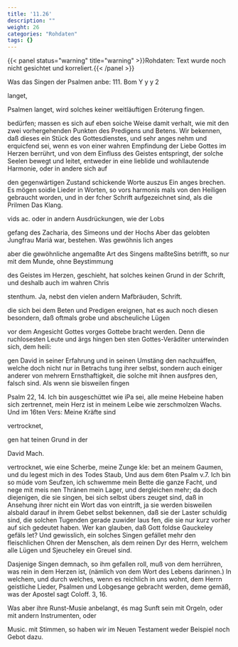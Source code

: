 ```yaml
---
title: '11.26'
description: ""
weight: 26
categories: "Rohdaten"
tags: {}
---
```


{{< panel status="warning" title="warning" >}}Rohdaten: Text wurde noch nicht gesichtet und korreliert.{{< /panel >}}
<!-- Seite 563 -->


Was das Singen der Psalmen anbe: 111. Bom Y y y 2

langet,

<!-- Seite 564 -->


Psalmen langet, wird solches keiner weitläuftigen Eróterung fingen.

bedürfen; massen es sich auf eben soiche Weise damit verhalt, wie mit den zwei vorhergehenden Punkten des Predigens und Betens. Wir bekennen, daß dieses ein Stück des Gottesdienstes, und sehr anges nehm und erquicfend sei, wenn es von einer wahren Empfindung der Liebe Gottes im Herzen berrührt, und von dem Einfluss des Geistes entspringt, der solche Seelen bewegt und leitet, entweder in eine lieblide und wohllautende Harmonie, oder in andere sich auf

den gegenwärtigen Zustand schickende Worte auszus Ein anges brechen. Es mögen soidie Lieder in Worten, so vors harmonis mals von den Heiligen gebraucht worden, und in der fcher Schrift aufgezeichnet sind, als die Prilmen Das Klang.

vids ac. oder in andern Ausdrückungen, wie der Lobs

gefang des Zacharia, des Simeons und der Hochs Aber das gelobten Jungfrau Mariả war, bestehen. Was gewöhnis lich anges

aber die gewöhnliche angemaßte Art des Singens maßteSins betrifft, so nur mit dem Munde, ohne Beystimmung

des Geistes im Herzen, geschieht, hat solches keinen Grund in der Schrift, und deshalb auch im wahren Chris

stenthum. Ja, nebst den vielen andern Mafbräuden, Schrift.

die sich bei dem Beten und Predigen ereignen, hat es auch noch diesen besondern, daß oftmals grobe und abscheuliche Lügen

vor dem Angesicht Gottes vorges Gottebe bracht werden. Denn die ruchlosesten Leute und ärgs hingen ben sten Gottes-Veräditer unterwinden sich, dem heili:

gen David in seiner Erfahrung und in seinen Umstäng den nachzuáffen, welche doch nicht nur in Betrachs tung ihrer selbst, sondern auch einiger anderer von mehrern Ernsthaftigkeit, die solche mit ihnen ausfpres den, falsch sind. Als wenn sie bisweilen fingen

Psalm 22, 14. Ich bin ausgeschüttet wie iPa sei, alle meine Hebeine haben sich zertrennet, mein Herz ist in meinem Leibe wie zerschmolzen Wachs. Und im 16ten Vers: Meine Kräfte sind

vertrocknet,

gen hat teinen Grund in der

David
Mach.

<!-- Seite 565 -->

vertrocknet, wie eine Scherbe, meine Zunge kle:
bet an meinem Gaumen, und du legest mich in
des Todes Staub, Und aus dem 6ten Psalm v.7.
Ich bin so múde vom Seufzen, ich schwemme
mein Bette die ganze Facht, und nege mit meis
nen Thránen mein Lager, und dergleichen mehr;
da doch diejenigen, die sie singen, bei sich selbst úbers
zeuget sind, daß in Ansehung ihrer nicht ein Wort das
von eintrift, ja sie werden bisweilen alsbald darauf
in ihrem Gebet selbst bekennen, daß sie der Laster
schuldig sind, die solchen Tugenden gerade zuwider laus
fen, die sie nur kurz vorher auf sich gedeutet haben.
Wer kan glauben, daß Gott foldse Gauckeley gefäls
let? Und gewisslich, ein solches Singen gefállet mehr
den fleischlichen Ohren der Menschen, als dem reinen
Dyr des Herrn, welchem alle Lügen und Sjeucheley
ein Greuel sind.

  Dasjenige Singen demnach, so ihm gefallen roll,
muß von dem herrühren, was rein in dem Herzen ist,
(nämlich von dem Wort des Lebens darinnen.) In
welchem, und durch welches, wenn es reichlich in uns
wohnt, dem Herrn geistliche Lieder, Psalmen und
Lobgesange gebracht werden, deme gemäß, was der
Apostel sagt Coloff. 3, 16.

Was aber ihre Runst-Musie anbelangt, és mag Sunft sein mit Orgeln, oder mit andern Instrumenten, oder

Music. mit Stimmen, so haben wir im Neuen Testament weder Beispiel noch Gebot dazu.
